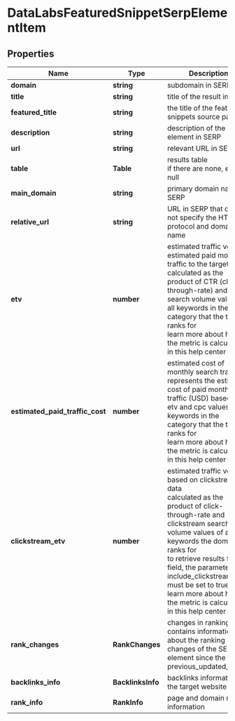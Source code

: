 # DataLabsFeaturedSnippetSerpElementItem

## Properties

| Name | Type | Description | Notes |
|------------ | ------------- | ------------- | -------------|
**domain** | **string** | subdomain in SERP |[optional]|
**title** | **string** | title of the result in SERP |[optional]|
**featured_title** | **string** | the title of the featured snippets source page |[optional]|
**description** | **string** | description of the results element in SERP |[optional]|
**url** | **string** | relevant URL in SERP |[optional]|
**table** | **Table** | results table<br>if there are none, equals null |[optional]|
**main_domain** | **string** | primary domain name in SERP |[optional]|
**relative_url** | **string** | URL in SERP that does not specify the HTTPs protocol and domain name |[optional]|
**etv** | **number** | estimated traffic volume<br>estimated paid monthly traffic to the target<br>calculated as the product of CTR (click-through-rate) and search volume values of all keywords in the category that the target ranks for<br>learn more about how the metric is calculated in this help center article |[optional]|
**estimated_paid_traffic_cost** | **number** | estimated cost of monthly search traffic<br>represents the estimated cost of paid monthly traffic (USD) based on etv and cpc values of all keywords in the category that the target ranks for<br>learn more about how the metric is calculated in this help center article |[optional]|
**clickstream_etv** | **number** | estimated traffic volume based on clickstream data<br>calculated as the product of click-through-rate and clickstream search volume values of all keywords the domain ranks for<br>to retrieve results for this field, the parameter include_clickstream_data must be set to true<br>learn more about how the metric is calculated in this help center article |[optional]|
**rank_changes** | **RankChanges** | changes in rankings<br>contains information about the ranking changes of the SERP element since the previous_updated_time |[optional]|
**backlinks_info** | **BacklinksInfo** | backlinks information for the target website |[optional]|
**rank_info** | **RankInfo** | page and domain rank information |[optional]|